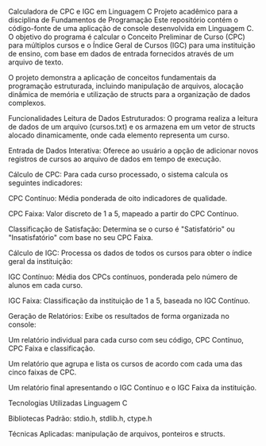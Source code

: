 Calculadora de CPC e IGC em Linguagem C
Projeto acadêmico para a disciplina de Fundamentos de Programação
Este repositório contém o código-fonte de uma aplicação de console desenvolvida em Linguagem C. O objetivo do programa é calcular o Conceito Preliminar de Curso (CPC) para múltiplos cursos e o Índice Geral de Cursos (IGC) para uma instituição de ensino, com base em dados de entrada fornecidos através de um arquivo de texto.

O projeto demonstra a aplicação de conceitos fundamentais da programação estruturada, incluindo manipulação de arquivos, alocação dinâmica de memória e utilização de structs para a organização de dados complexos.

Funcionalidades
Leitura de Dados Estruturados: O programa realiza a leitura de dados de um arquivo (cursos.txt) e os armazena em um vetor de structs alocado dinamicamente, onde cada elemento representa um curso.

Entrada de Dados Interativa: Oferece ao usuário a opção de adicionar novos registros de cursos ao arquivo de dados em tempo de execução.

Cálculo de CPC: Para cada curso processado, o sistema calcula os seguintes indicadores:

CPC Contínuo: Média ponderada de oito indicadores de qualidade.

CPC Faixa: Valor discreto de 1 a 5, mapeado a partir do CPC Contínuo.

Classificação de Satisfação: Determina se o curso é "Satisfatório" ou "Insatisfatório" com base no seu CPC Faixa.

Cálculo de IGC: Processa os dados de todos os cursos para obter o índice geral da instituição:

IGC Contínuo: Média dos CPCs contínuos, ponderada pelo número de alunos em cada curso.

IGC Faixa: Classificação da instituição de 1 a 5, baseada no IGC Contínuo.

Geração de Relatórios: Exibe os resultados de forma organizada no console:

Um relatório individual para cada curso com seu código, CPC Contínuo, CPC Faixa e classificação.

Um relatório que agrupa e lista os cursos de acordo com cada uma das cinco faixas de CPC.

Um relatório final apresentando o IGC Contínuo e o IGC Faixa da instituição.

Tecnologias Utilizadas
Linguagem C

Bibliotecas Padrão: stdio.h, stdlib.h, ctype.h

Técnicas Aplicadas: manipulação de arquivos, ponteiros e structs.
